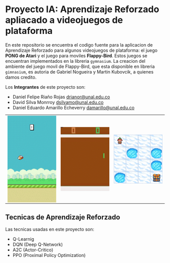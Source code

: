 # Proyecto IA: Aprendizaje Reforzado apliacado a videojuegos de plataforma
En este repositorio se encuentra el codigo fuente para la aplicacion de Aprendizaje Reforzado para algunos videojuegos de plataforma: el juego **PONG de Atari** y el juego para moviles **Flappy-Bird**. Estos juegos se encuentran implementados en la libreria `gymnasium`. La creacion del ambiente del juego movil de Flappy-Bird, que esta disponible en libreria `gimnasium`, es autoria de Gabriel Nogueira y Martin Kubovcik, a quienes damos credito.

Los **Integrantes** de este proyecto son:
- Daniel Felipe Riaño Rojas drianor@unal.edu.co 
- David Silva Monrroy dsilvamo@unal.edu.co
- Daniel Eduardo Amarillo Echeverry damarillo@unal.edu.co

<table>
<tbody>
<tr>
<td>
<img align="center" 
     src="https://github.com/dsilvamo/Proyecto_IA/blob/main/Gifs/flappy_dqn_train_AdobeExpress.gif" 
     width="200"/>
</td>
<td>
<img align="center" 
       src="https://github.com/dsilvamo/Proyecto_IA/blob/main/Gifs/Pong_entrenado_AdobeExpress.gif" 
       width="200"/>
</td>
<td>
<img align="center" 
       src="https://github.com/dsilvamo/Proyecto_IA/blob/main/Gifs/prueba3.gif" 
       width="200"/>
</td>
</tr>
</tbody>
</table>
     
## Tecnicas de Aprendizaje Reforzado
Las tecnicas usadas en este proyecto son:
- Q-Learnig
- DQN (Deep Q-Network)
- A2C (Actor-Critico)
- PPO (Proximal Policy Optimization)
     
  


